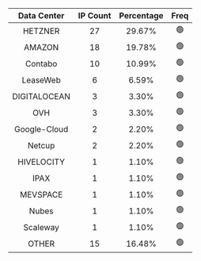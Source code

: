 | Data Center | IP Count | Percentage | Freq |
|:------------:|:--------:|:-----------:|:-----:|
| HETZNER | 27 | 29.67% | 🟢 |
| AMAZON | 18 | 19.78% | 🟢 |
| Contabo | 10 | 10.99% | 🟢 |
| LeaseWeb | 6 | 6.59% | 🟢 |
| DIGITALOCEAN | 3 | 3.30% | 🟢 |
| OVH | 3 | 3.30% | 🟢 |
| Google-Cloud | 2 | 2.20% | 🟢 |
| Netcup | 2 | 2.20% | 🟢 |
| HIVELOCITY | 1 | 1.10% | 🟢 |
| IPAX | 1 | 1.10% | 🟢 |
| MEVSPACE | 1 | 1.10% | 🟢 |
| Nubes | 1 | 1.10% | 🟢 |
| Scaleway | 1 | 1.10% | 🟢 |
| OTHER | 15 | 16.48% | 🟢 |